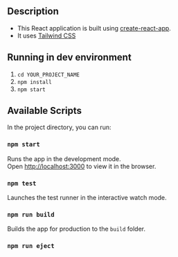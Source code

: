 ## Description

- This React application is built using [create-react-app](https://create-react-app.dev/).
- It uses [Tailwind CSS](https://tailwindcss.com/)

## Running in dev environment

1. `cd YOUR_PROJECT_NAME`
2. `npm install`
3. `npm start`

## Available Scripts

In the project directory, you can run:

### `npm start`

Runs the app in the development mode.<br>
Open [http://localhost:3000](https://github.com/Abhilash9019/ERP_Abhilash_ENTNT) to view it in the browser.

### `npm test`

Launches the test runner in the interactive watch mode.<br>

### `npm run build`

Builds the app for production to the `build` folder.<br>

### `npm run eject`



